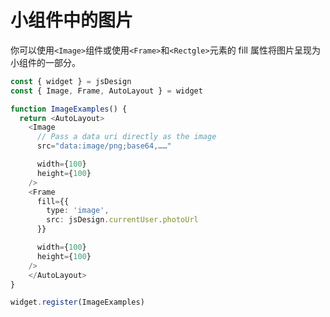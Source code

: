 # 小组件中的图片

你可以使用`<Image>`组件或使用`<Frame>`和`<Rectgle>`元素的 fill 属性将图片呈现为小组件的一部分。

```TypeScript
const { widget } = jsDesign
const { Image, Frame, AutoLayout } = widget

function ImageExamples() {
  return <AutoLayout>
    <Image
      // Pass a data uri directly as the image
      src="data:image/png;base64,……"

      width={100}
      height={100}
    />
    <Frame
      fill={{
        type: 'image',
        src: jsDesign.currentUser.photoUrl
      }}

      width={100}
      height={100}
    />
    </AutoLayout>
}

widget.register(ImageExamples)
```